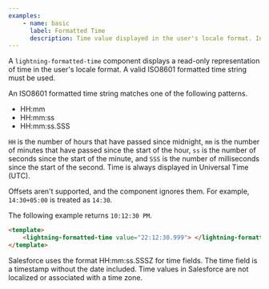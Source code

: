 ```yaml
---
examples:
    - name: basic
      label: Formatted Time
      description: Time value displayed in the user's locale format. Include a Z suffix in the time value to indicate Universal Time.
---
```


A `lightning-formatted-time` component displays a read-only representation of
time in the user's locale format. A valid ISO8601 formatted time string must
be used.

An ISO8601 formatted time string matches one of the following patterns.

-   HH:mm
-   HH:mm:ss
-   HH:mm:ss.SSS

`HH` is the number of hours that have passed since midnight, `mm` is the
number of minutes that have passed since the start of the hour, `ss` is
the number of seconds since the start of the minute, and `SSS` is the number
of milliseconds since the start of the second. Time is always displayed in Universal Time (UTC).

Offsets aren't supported, and the component ignores them. For example, `14:30+05:00` is treated as `14:30`.

The following example returns `10:12:30 PM`.

```html
<template>
    <lightning-formatted-time value="22:12:30.999"> </lightning-formatted-time>
</template>
```

Salesforce uses the format HH:mm:ss.SSSZ for time fields. The time field is a
timestamp without the date included. Time values in Salesforce are not
localized or associated with a time zone.
